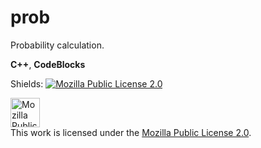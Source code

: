 # prob
Probability calculation. <br>

**C++**, **CodeBlocks**


Shields: [![Mozilla Public License 2.0][mpl-shield]][mpl]

[mpl]: https://opensource.org/licenses/MPL-2.0
[mpl-shield]: https://img.shields.io/badge/License-Mozilla_Public_License_2.0-brightgreen.svg

<a rel="license" href="https://www.mozilla.org/en-US/MPL/2.0/"><img alt="Mozilla Public License 2.0" height=47px style="border-width:0" src="https://www.mozilla.org/media/img/logos/m24/lockup-black.f2ddba3f0724.svg" /></a><br>This work is licensed under the <a rel="license" href="https://opensource.org/licenses/MPL-2.0">Mozilla Public License 2.0</a>.

